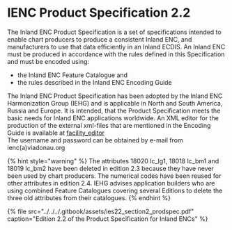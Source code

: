 # IENC Product Specification 2.2

The Inland ENC Product Specification is a set of specifications intended to enable chart producers to produce a consistent Inland ENC, and manufacturers to use that data efficiently in an Inland ECDIS. An Inland ENC must be produced in accordance with the rules defined in this Specification and must be encoded using:

* the Inland ENC Feature Catalogue and
* the rules described in the Inland ENC Encoding Guide

The Inland ENC Product Specification has been adopted by the Inland ENC Harmonization Group \(IEHG\) and is applicable in North and South America, Russia and Europe. It is intended, that the Product Specification meets the basic needs for Inland ENC applications worldwide. An XML editor for the production of the external xml-files that are mentioned in the Encoding Guide is available at [facility\_editor](http://ienc.openecdis.org/facility_editor/)  
The username and password can be obtained by e-mail from ienc\(a\)viadonau.org

{% hint style="warning" %}
The attributes 18020 lc\_lg1, 18018 lc\_bm1 and 18019 lc\_bm2 have been deleted in edition 2.3 because they have never been used by chart producers. The numerical codes have been reused for other attributes in edition 2.4. IEHG advises application builders who are using combined Feature Catalogues covering several Editions to delete the three old attributes from their catalogues.
{% endhint %}

{% file src="../../../.gitbook/assets/ies22\_section2\_prodspec.pdf" caption="Edition 2.2 of the Product Specification for Inland ENCs" %}



